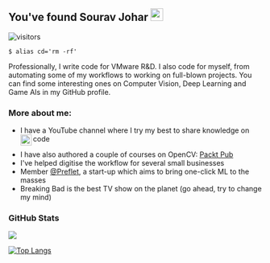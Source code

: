 ## You've found Sourav Johar <img src="https://media.giphy.com/media/hvRJCLFzcasrR4ia7z/giphy.gif" width="25px">

![visitors](https://visitor-badge.glitch.me/badge?page_id=SouravJohar.visitor-badge)

```
$ alias cd='rm -rf'
```
Professionally, I write code for VMware R&D. I also code for myself, from automating some of my workflows to working on full-blown projects. You can find some interesting ones on Computer Vision, Deep Learning and Game AIs in my GitHub profile. 


  
### More about me:

- I have a YouTube channel where I try my best to share knowledge on code<a href="https://www.youtube.com/channel/UCbsI5Rw9_yLccfoMEYYxDCg">
  <img align="left" alt="" width="22px" src="https://cdn.jsdelivr.net/npm/simple-icons@v3/icons/youtube.svg" />
</a>

- I have also authored a couple of courses on OpenCV: [Packt Pub](https://www.packtpub.com/authors/sourav-johar)
- I've helped digitise the workflow for several small businesses
- Member [@Preflet](https://github.com/preflet), a start-up which aims to bring one-click ML to the masses
- Breaking Bad is the best TV show on the planet (go ahead, try to change my mind)


### GitHub Stats

<p align="left"> <img src="https://github-readme-stats.vercel.app/api?username=SouravJohar&show_icons=true&theme=merko&count_private=true&include_all_commits=true"/>

[![Top Langs](https://github-readme-stats.vercel.app/api/top-langs/?username=SouravJohar&theme=merko&hide=php,css&layout=compact)](https://github.com/SouravJohar/github-readme-stats)
